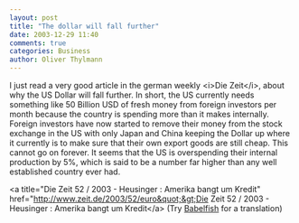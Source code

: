```yaml
---
layout: post
title: "The dollar will fall further"
date: 2003-12-29 11:40
comments: true
categories: Business
author: Oliver Thylmann
---
```



I just read a very good article in the german weekly &lt;i&gt;Die Zeit&lt;/i&gt;, about why the US Dollar will fall further. In short, the US currently needs something like 50 Billion USD of fresh money from foreign investors per month because the country is spending more than it makes internally. Foreign investors have now started to remove their money from the stock exchange in the US with only Japan and China keeping the Dollar up where it currently is to make sure that their own export goods are still cheap. This cannot go on forever. It seems that the US is overspending their internal production by 5%, which is said to be a number far higher than any well established country ever had. 

&lt;a title=&quot;Die Zeit 52 / 2003 - Heusinger : Amerika bangt um Kredit&quot; href=&quot;http://www.zeit.de/2003/52/euro&quot;&gt;Die Zeit 52 / 2003 - Heusinger : Amerika bangt um Kredit&lt;/a&gt; (Try [Babelfish](http://babelfish.altavista.com/) for a translation)



